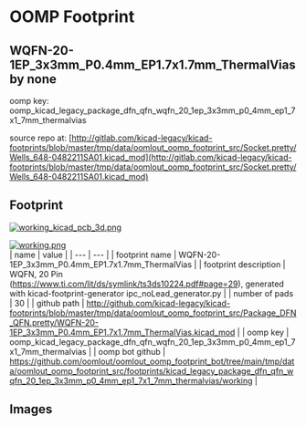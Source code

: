 # OOMP Footprint  
## WQFN-20-1EP_3x3mm_P0.4mm_EP1.7x1.7mm_ThermalVias  by none  
  
oomp key: oomp_kicad_legacy_package_dfn_qfn_wqfn_20_1ep_3x3mm_p0_4mm_ep1_7x1_7mm_thermalvias  
  
source repo at: [http://gitlab.com/kicad-legacy/kicad-footprints/blob/master/tmp/data/oomlout_oomp_footprint_src/Socket.pretty/Wells_648-0482211SA01.kicad_mod](http://gitlab.com/kicad-legacy/kicad-footprints/blob/master/tmp/data/oomlout_oomp_footprint_src/Socket.pretty/Wells_648-0482211SA01.kicad_mod)  
## Footprint  
  
[![working_kicad_pcb_3d.png](working_kicad_pcb_3d_600.png)](working_kicad_pcb_3d.png)  
  
[![working.png](working_600.png)](working.png)  
| name | value | 
| --- | --- | 
| footprint name | WQFN-20-1EP_3x3mm_P0.4mm_EP1.7x1.7mm_ThermalVias | 
| footprint description | WQFN, 20 Pin (https://www.ti.com/lit/ds/symlink/ts3ds10224.pdf#page=29), generated with kicad-footprint-generator ipc_noLead_generator.py | 
| number of pads | 30 | 
| github path | http://github.com/kicad-legacy/kicad-footprints/blob/master/tmp/data/oomlout_oomp_footprint_src/Package_DFN_QFN.pretty/WQFN-20-1EP_3x3mm_P0.4mm_EP1.7x1.7mm_ThermalVias.kicad_mod | 
| oomp key | oomp_kicad_legacy_package_dfn_qfn_wqfn_20_1ep_3x3mm_p0_4mm_ep1_7x1_7mm_thermalvias | 
| oomp bot github | https://github.com/oomlout/oomlout_oomp_footprint_bot/tree/main/tmp/data/oomlout_oomp_footprint_src/footprints/kicad_legacy_package_dfn_qfn_wqfn_20_1ep_3x3mm_p0_4mm_ep1_7x1_7mm_thermalvias/working | 
## Images  
